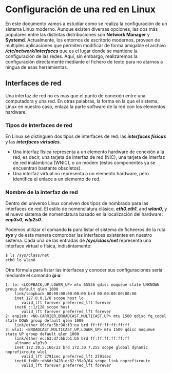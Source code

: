 # Configuración de una red en Linux 
En este documento vamos a estudiar como se realiza la configuración de un sistema Linux moderno. Aunque existen diversas opciones, las dos más populares entre las distintas distribuciones son **Network Manager** y **Systemd**.
Actualmente, los entornos de escritorio modernos, proveen de multiples aplicaciones que permiten modificar de forma amigable el archivo ***/etc/network/interfaces*** que es el lugar donde se mantiene la configuración de las redes. Aquí, sin embargo, realizaremos la configuración directamente mediante el fichero de texto para no atarnos a ningua de esas herramientas.

## Interfaces de red

Una interfaz de red no es mas que el punto de conexión entre una computadora y una red. En otras palabras, la forma en la que el sistema, Linux en nuestro caso, enlaza la parte software de la red con los elementos hardware.

### Tipos de interfaces de red
En Linux se distinguen dos tipos de interfaces de red: las ***interfaces físicas*** y las ***interfaces virtuales***.
* Una interfaz física representa a un elemento hardware de conexión a la red, es decir, una tarjeta de interfaz de red (NIC), una tarjeta de interfaz de red inalámbrica (WNIC), o un modem (estos componentes ya se encuentran bastante obsoletos).
* Una interfaz virtual no representa a un elemento hardware, pero identifica el enlace a un elemento de red. 

### Nombre de la interfaz de red
Dentro del universo Linux conviven dos tipos de nombrado para las interfaces de red. El estilo de nomenclatura clásico, ***eth0***,***eth1***, and ***wlan0***, y el nuevo sistema de nomenclatura basado en la localización del hardware: ***enp3s0***, ***wlp2s0***.

Podemos utilizar el comando ***ls*** para listar el sistema de ficheeros de la ruta ***sys*** y de esta manera comprobar las interfaces existentes en nuestro sistema. Cada una de las entradas de ***/sys/class/net*** representa una interface virtual o física, indistintamente:
```bash
$ ls /sys/class/net
eth0 lo wlan0 
```

Otra fórmula para listar las interfaces y conocer sus configuraciones sería mediante el comando ***ip a***:
```
1: lo: <LOOPBACK,UP,LOWER_UP> mtu 65536 qdisc noqueue state UNKNOWN group default qlen 1000
    link/loopback 00:00:00:00:00:00 brd 00:00:00:00:00:00
    inet 127.0.0.1/8 scope host lo
       valid_lft forever preferred_lft forever
    inet6 ::1/128 scope host 
       valid_lft forever preferred_lft forever
2: enp2s0: <NO-CARRIER,BROADCAST,MULTICAST,UP> mtu 1500 qdisc fq_codel state DOWN group default qlen 1000
    link/ether 80:fa:5b:98:f3:ea brd ff:ff:ff:ff:ff:ff
3: wlo1: <BROADCAST,MULTICAST,UP,LOWER_UP> mtu 1500 qdisc noqueue state UP group default qlen 1000
    link/ether ec:63:d7:6b:b1:b5 brd ff:ff:ff:ff:ff:ff
    altname wlp3s0
    inet 172.30.5.166/22 brd 172.30.7.255 scope global dynamic noprefixroute wlo1
       valid_lft 2791sec preferred_lft 2791sec
    inet6 fe80::db6d:9428:dc82:39a9/64 scope link noprefixroute 
       valid_lft forever preferred_lft forever

```

